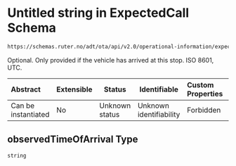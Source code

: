 # Untitled string in ExpectedCall Schema

```txt
https://schemas.ruter.no/adt/ota/api/v2.0/operational-information/expected-call.json#/definitions/call/properties/observedTimeOfArrival
```

Optional. Only provided if the vehicle has arrived at this stop. ISO 8601, UTC.


| Abstract            | Extensible | Status         | Identifiable            | Custom Properties | Additional Properties | Access Restrictions | Defined In                                                                                             |
| :------------------ | ---------- | -------------- | ----------------------- | :---------------- | --------------------- | ------------------- | ------------------------------------------------------------------------------------------------------ |
| Can be instantiated | No         | Unknown status | Unknown identifiability | Forbidden         | Allowed               | none                | [expected-call.json\*](../../schema/operational-information/expected-call.json "open original schema") |

## observedTimeOfArrival Type

`string`
